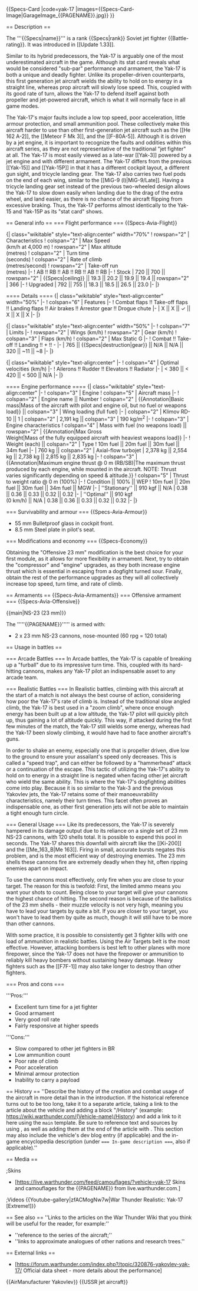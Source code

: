 {{Specs-Card
|code=yak-17
|images={{Specs-Card-Image|GarageImage_{{PAGENAME}}.jpg}}
}}

== Description ==
<!-- ''In the description, the first part should be about the history of and the creation and combat usage of the aircraft, as well as its key features. In the second part, tell the reader about the aircraft in the game. Insert a screenshot of the vehicle, so that if the novice player does not remember the vehicle by name, he will immediately understand what kind of vehicle the article is talking about.'' -->
The '''{{Specs|name}}''' is a rank {{Specs|rank}} Soviet jet fighter {{Battle-rating}}. It was introduced in [[Update 1.33]].

Similar to its hybrid predecessors, the Yak-17 is arguably one of the most underestimated aircraft in the game. Although its stat card reveals what would be considered "sub-par" performance and armament, the Yak-17 is both a unique and deadly fighter. Unlike its propeller-driven counterparts, this first generation jet aircraft wields the ability to hold on to energy in a straight line, whereas prop aircraft will slowly lose speed. This, coupled with its good rate of turn, allows the Yak-17 to defend itself against both propeller and jet-powered aircraft, which is what it will normally face in all game modes.

The Yak-17's major faults include a low top speed, poor acceleration, little armour protection, and small ammunition pool. These collectively make this aircraft harder to use than other first-generation jet aircraft such as the [[He 162 A-2]], the [[Meteor F Mk 3]], and the [[F-80A-5]]. Although it is driven by a jet engine, it is important to recognize the faults and oddities within this aircraft series, as they are not representative of the traditional "jet fighter" at all. The Yak-17 is most easily viewed as a late-war [[Yak-3]] powered by a jet engine and with different armament. The Yak-17 differs from the previous [[Yak-15]] and [[Yak-15P]] in that it has a different cockpit layout, a different gun sight, and tricycle landing gear. The Yak-17 also carries two fuel pods on the end of each wing, similar to the [[MiG-9 (l)|MiG-9/Late]]. Having a tricycle landing gear set instead of the previous two-wheeled design allows the Yak-17 to slow down easily when landing due to the drag of the extra wheel, and land easier, as there is no chance of the aircraft flipping from excessive braking. Thus, the Yak-17 performs almost identically to the Yak-15 and Yak-15P as its "stat card" shows.

== General info ==
=== Flight performance ===
{{Specs-Avia-Flight}}
<!-- ''Describe how the aircraft behaves in the air. Speed, manoeuvrability, acceleration and allowable loads - these are the most important characteristics of the vehicle.'' -->

{| class="wikitable" style="text-align:center" width="70%"
! rowspan="2" | Characteristics
! colspan="2" | Max Speed<br>(km/h at 4,000 m)
! rowspan="2" | Max altitude<br>(metres)
! colspan="2" | Turn time<br>(seconds)
! colspan="2" | Rate of climb<br>(metres/second)
! rowspan="2" | Take-off run<br>(metres)
|-
! AB !! RB !! AB !! RB !! AB !! RB
|-
! Stock
| 720 || 700 || rowspan="2" | {{Specs|ceiling}} || 19.3 || 20.2 || 19.9 || 19.4 || rowspan="2" | 366
|-
! Upgraded
| 792 || 755 || 18.3 || 18.5 || 26.5 || 23.0
|-
|}

==== Details ====
{| class="wikitable" style="text-align:center" width="50%"
|-
! colspan="6" | Features
|-
! Combat flaps !! Take-off flaps !! Landing flaps !! Air brakes !! Arrestor gear !! Drogue chute
|-
| X || X || ✓ || X || X || X     <!-- ✓ -->
|-
|}

{| class="wikitable" style="text-align:center" width="50%"
|-
! colspan="7" | Limits
|-
! rowspan="2" | Wings (km/h)
! rowspan="2" | Gear (km/h)
! colspan="3" | Flaps (km/h)
! colspan="2" | Max Static G
|-
! Combat !! Take-off !! Landing !! + !! -
|-
| 765 <!-- {{Specs|destruction|body}} --> || {{Specs|destruction|gear}} || N/A || N/A || 320 || ~11 || ~8
|-
|}

{| class="wikitable" style="text-align:center"
|-
! colspan="4" | Optimal velocities (km/h)
|-
! Ailerons !! Rudder !! Elevators !! Radiator
|-
| < 380 || < 420 || < 500 || N/A
|-
|}

==== Engine performance ====
{| class="wikitable" style="text-align:center"
|-
! colspan="3" | Engine
! colspan="5" | Aircraft mass
|-
! colspan="2" | Engine name || Number
! colspan="2" | {{Annotation|Basic mass|Mass of the aircraft with pilot and engine oil, but no fuel or weapons load}} || colspan="3" | Wing loading (full fuel)
|-
| colspan="2" | Klimov RD-10 || 1
| colspan="2" | 2,191 kg || colspan="3" | 190 kg/m<sup>2</sup>
|-
! colspan="3" | Engine characteristics
! colspan="4" | Mass with fuel (no weapons load) || rowspan="2" | {{Annotation|Max Gross<br>Weight|Mass of the fully equipped aircraft with heaviest weapons load}}
|-
! Weight (each) || colspan="2" | Type
! 10m fuel || 20m fuel || 30m fuel || 34m fuel
|-
| 760 kg || colspan="2" | Axial-flow turbojet
| 2,378 kg || 2,554 kg || 2,738 kg || 2,815 kg || 2,835 kg
|-
! colspan="3" | {{Annotation|Maximum engine thrust @ 0 m (RB/SB)|The maximum thrust produced by each engine, while mounted in the aircraft. NOTE: Thrust varies significantly depending on speed & altitude.}}
! colspan="5" | Thrust to weight ratio @ 0 m (100%)
|-
! Condition || 100% || WEP
! 10m fuel || 20m fuel || 30m fuel || 34m fuel || MGW
|-
| ''Stationary'' || 910 kgf || N/A
| 0.38 || 0.36 || 0.33 || 0.32 || 0.32
|-
| ''Optimal'' || 910 kgf<br>(0 km/h) || N/A
| 0.38 || 0.36 || 0.33 || 0.32 || 0.32
|-
|}

=== Survivability and armour ===
{{Specs-Avia-Armour}}
<!-- ''Examine the survivability of the aircraft. Note how vulnerable the structure is and how secure the pilot is, whether the fuel tanks are armoured, etc. Describe the armour, if there is any, and also mention the vulnerability of other critical aircraft systems.'' -->
* 55 mm Bulletproof glass in cockpit front.
* 8.5 mm Steel plate in pilot's seat.

=== Modifications and economy ===
{{Specs-Economy}}

Obtaining the "Offensive 23 mm" modification is the best choice for your first module, as it allows for more flexibility in armament. Next, try to obtain the "compressor" and "engine" upgrades, as they both increase engine thrust which is essential in escaping from a dogfight turned sour. Finally, obtain the rest of the performance upgrades as they will all collectively increase top speed, turn time, and rate of climb.

== Armaments ==
{{Specs-Avia-Armaments}}
=== Offensive armament ===
{{Specs-Avia-Offensive}}
<!-- ''Describe the offensive armament of the aircraft, if any. Describe how effective the cannons and machine guns are in a battle, and also what belts or drums are better to use. If there is no offensive weaponry, delete this subsection.'' -->
{{main|NS-23 (23 mm)}}

The '''''{{PAGENAME}}''''' is armed with:

* 2 x 23 mm NS-23 cannons, nose-mounted (60 rpg = 120 total)

== Usage in battles ==
<!-- ''Describe the tactics of playing in the aircraft, the features of using aircraft in a team and advice on tactics. Refrain from creating a "guide" - do not impose a single point of view, but instead, give the reader food for thought. Examine the most dangerous enemies and give recommendations on fighting them. If necessary, note the specifics of the game in different modes (AB, RB, SB).'' -->
=== Arcade Battles ===
In Arcade battles, the Yak-17 is capable of breaking up a "furball" due to its impressive turn time. This, coupled with its hard-hitting cannons, makes any Yak-17 pilot an indispensable asset to any arcade team.

=== Realistic Battles ===
In Realistic battles, climbing with this aircraft at the start of a match is not always the best course of action, considering how poor the Yak-17's rate of climb is. Instead of the traditional slow angled climb, the Yak-17 is best used in a "zoom climb", where once enough energy has been built up at a low altitude, the Yak-17 pilot will quickly pitch up, thus gaining a lot of altitude quickly. This way, if attacked during the first few minutes of the match, the Yak-17 still wields some energy, whereas had the Yak-17 been slowly climbing, it would have had to face another aircraft's guns.

In order to shake an enemy, especially one that is propeller driven, dive low to the ground to ensure your assailant's speed only decreases. This is called a "speed trap", and can either be followed by a "hammerhead" attack or a continuation of the escape. This tactic of utilizing the Yak-17's ability to hold on to energy in a straight line is negated when facing other jet aircraft who wield the same ability. This is where the Yak-17's dogfighting abilities come into play. Because it is so similar to the Yak-3 and the previous Yakovlev jets, the Yak-17 retains some of their manoeuvrability characteristics, namely their turn times. This facet often proves an indispensable one, as other first generation jets will not be able to maintain a tight enough turn circle.

=== General Usage ===
Like its predecessors, the Yak-17 is severely hampered in its damage output due to its reliance on a single set of 23 mm NS-23 cannons, with 120 shells total. It is possible to expend this pool in seconds. The Yak-17 shares this downfall with aircraft like the [[Ki-200]] and the [[Me_163_B|Me 163]]. Firing in small, accurate bursts negates this problem, and is the most efficient way of destroying enemies. The 23 mm shells these cannons fire are extremely deadly when they hit, often ripping enemies apart on impact.

To use the cannons most effectively, only fire when you are close to your target. The reason for this is twofold: First, the limited ammo means you want your shots to count. Being close to your target will give your cannons the highest chance of hitting. The second reason is because of the ballistics of the 23 mm shells - their muzzle velocity is not very high, meaning you have to lead your targets by quite a bit. If you are closer to your target, you won't have to lead them by quite as much, though it will still have to be more than other cannons.

With some practice, it is possible to consistently get 3 fighter kills with one load of ammunition in realistic battles. Using the Air Targets belt is the most effective. However, attacking bombers is best left to other planes with more firepower, since the Yak-17 does not have the firepower or ammunition to reliably kill heavy bombers without sustaining heavy damage. Heavy fighters such as the [[F7F-1]] may also take longer to destroy than other fighters.

=== Pros and cons ===
<!-- ''Summarise and briefly evaluate the vehicle in terms of its characteristics and combat effectiveness. Mark its pros and cons in the bulleted list. Try not to use more than 6 points for each of the characteristics. Avoid using categorical definitions such as "bad", "good" and the like - use substitutions with softer forms such as "inadequate" and "effective".'' -->

'''Pros:'''
* Excellent turn time for a jet fighter
* Good armament
* Very good roll rate
* Fairly responsive at higher speeds

'''Cons:'''
* Slow compared to other jet fighters in BR
* Low ammunition count
* Poor rate of climb
* Poor acceleration
* Minimal armour protection
* Inability to carry a payload

== History ==
''Describe the history of the creation and combat usage of the aircraft in more detail than in the introduction. If the historical reference turns out to be too long, take it to a separate article, taking a link to the article about the vehicle and adding a block "/History" (example: <nowiki>https://wiki.warthunder.com/(Vehicle-name)/History</nowiki>) and add a link to it here using the <code>main</code> template. Be sure to reference text and sources by using <code><nowiki><ref></ref></nowiki></code>, as well as adding them at the end of the article with <code><nowiki><references /></nowiki></code>. This section may also include the vehicle's dev blog entry (if applicable) and the in-game encyclopedia description (under <code><nowiki>=== In-game description ===</nowiki></code>, also if applicable).''

== Media ==
<!-- ''Excellent additions to the article would be video guides, screenshots from the game, and photos.'' -->

;Skins
* [https://live.warthunder.com/feed/camouflages/?vehicle=yak-17 Skins and camouflages for the {{PAGENAME}} from live.warthunder.com.]

;Videos
{{Youtube-gallery|zfACMogNw7w|War Thunder Realistic: Yak-17 [Extreme!]}}

== See also ==
''Links to the articles on the War Thunder Wiki that you think will be useful for the reader, for example:''
* ''reference to the series of the aircraft;''
* ''links to approximate analogues of other nations and research trees.''

== External links ==
<!-- ''Paste links to sources and external resources, such as:''
* ''topic on the official game forum;''
* ''other literature.'' -->

* [https://forum.warthunder.com/index.php?/topic/320876-yakovlev-yak-17/ Official data sheet - more details about the performance]

{{AirManufacturer Yakovlev}}
{{USSR jet aircraft}}
